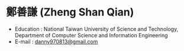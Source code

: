 # 鄭善謙 (Zheng Shan Qian)
* Education : National Taiwan University of Science and Technology, Department of Computer Science and Information Engineering
* E-mail : danny970813@gmail.com
